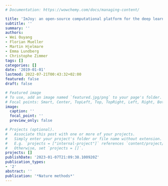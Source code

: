 ```yaml
---
# Documentation: https://wowchemy.com/docs/managing-content/

title: 'ImJoy: an open-source computational platform for the deep learning era'
subtitle: ''
summary: ''
authors:
- Wei Ouyang
- Florian Mueller
- Martin Hjelmare
- Emma Lundberg
- Christophe Zimmer
tags: []
categories: []
date: '2019-01-01'
lastmod: 2022-07-21T00:43:32+02:00
featured: false
draft: false

# Featured image
# To use, add an image named `featured.jpg/png` to your page's folder.
# Focal points: Smart, Center, TopLeft, Top, TopRight, Left, Right, BottomLeft, Bottom, BottomRight.
image:
  caption: ''
  focal_point: ''
  preview_only: false

# Projects (optional).
#   Associate this post with one or more of your projects.
#   Simply enter your project's folder or file name without extension.
#   E.g. `projects = ["internal-project"]` references `content/project/deep-learning/index.md`.
#   Otherwise, set `projects = []`.
projects: []
publishDate: '2023-01-07T21:09:38.100920Z'
publication_types:
- '2'
abstract: ''
publication: '*Nature methods*'
---
```

